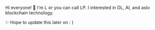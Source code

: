 Hi everyone! 👋 I'm L or you can call LP.
I interested in DL, AI, and aslo blockchain technology.

✨ Hope to update this later on : )


<!---
mrlp5776/mrlp5776 is a ✨ special ✨ repository because its `README.md` (this file) appears on your GitHub profile.
You can click the Preview link to take a look at your changes.
--->
